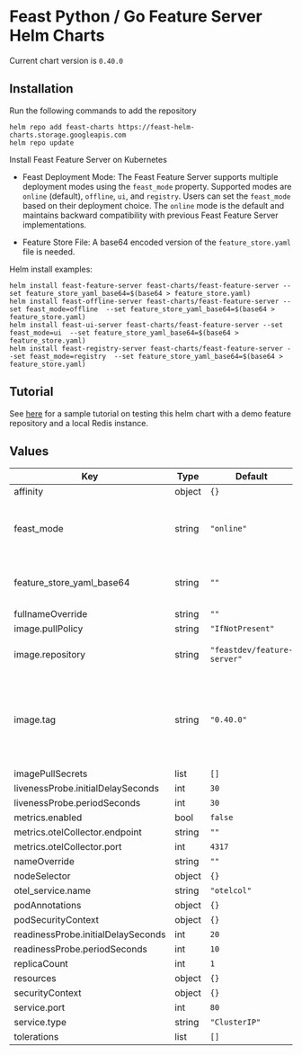 # Feast Python / Go Feature Server Helm Charts

Current chart version is `0.40.0`

## Installation

Run the following commands to add the repository

```
helm repo add feast-charts https://feast-helm-charts.storage.googleapis.com
helm repo update
```

Install Feast Feature Server on Kubernetes

- Feast Deployment Mode: The Feast Feature Server supports multiple deployment modes using the `feast_mode` property. Supported modes are `online` (default), `offline`, `ui`, and `registry`.
Users can set the `feast_mode` based on their deployment choice. The `online` mode is the default and maintains backward compatibility with previous Feast Feature Server implementations.

- Feature Store File: A base64 encoded version of the `feature_store.yaml` file is needed.

Helm install examples:
```
helm install feast-feature-server feast-charts/feast-feature-server --set feature_store_yaml_base64=$(base64 > feature_store.yaml)
helm install feast-offline-server feast-charts/feast-feature-server --set feast_mode=offline  --set feature_store_yaml_base64=$(base64 > feature_store.yaml)
helm install feast-ui-server feast-charts/feast-feature-server --set feast_mode=ui  --set feature_store_yaml_base64=$(base64 > feature_store.yaml)
helm install feast-registry-server feast-charts/feast-feature-server --set feast_mode=registry  --set feature_store_yaml_base64=$(base64 > feature_store.yaml)

```

## Tutorial
See [here](https://github.com/feast-dev/feast/tree/master/examples/python-helm-demo) for a sample tutorial on testing this helm chart with a demo feature repository and a local Redis instance.

## Values

| Key | Type | Default | Description |
|-----|------|---------|-------------|
| affinity | object | `{}` |  |
| feast_mode | string | `"online"` | Feast supported deployment modes - online (default), offline, ui and registry |
| feature_store_yaml_base64 | string | `""` | [required] a base64 encoded version of feature_store.yaml |
| fullnameOverride | string | `""` |  |
| image.pullPolicy | string | `"IfNotPresent"` |  |
| image.repository | string | `"feastdev/feature-server"` | Docker image for Feature Server repository |
| image.tag | string | `"0.40.0"` | The Docker image tag (can be overwritten if custom feature server deps are needed for on demand transforms) |
| imagePullSecrets | list | `[]` |  |
| livenessProbe.initialDelaySeconds | int | `30` |  |
| livenessProbe.periodSeconds | int | `30` |  |
| metrics.enabled | bool | `false` |  |
| metrics.otelCollector.endpoint | string | `""` |  |
| metrics.otelCollector.port | int | `4317` |  |
| nameOverride | string | `""` |  |
| nodeSelector | object | `{}` |  |
| otel_service.name | string | `"otelcol"` |  |
| podAnnotations | object | `{}` |  |
| podSecurityContext | object | `{}` |  |
| readinessProbe.initialDelaySeconds | int | `20` |  |
| readinessProbe.periodSeconds | int | `10` |  |
| replicaCount | int | `1` |  |
| resources | object | `{}` |  |
| securityContext | object | `{}` |  |
| service.port | int | `80` |  |
| service.type | string | `"ClusterIP"` |  |
| tolerations | list | `[]` |  |